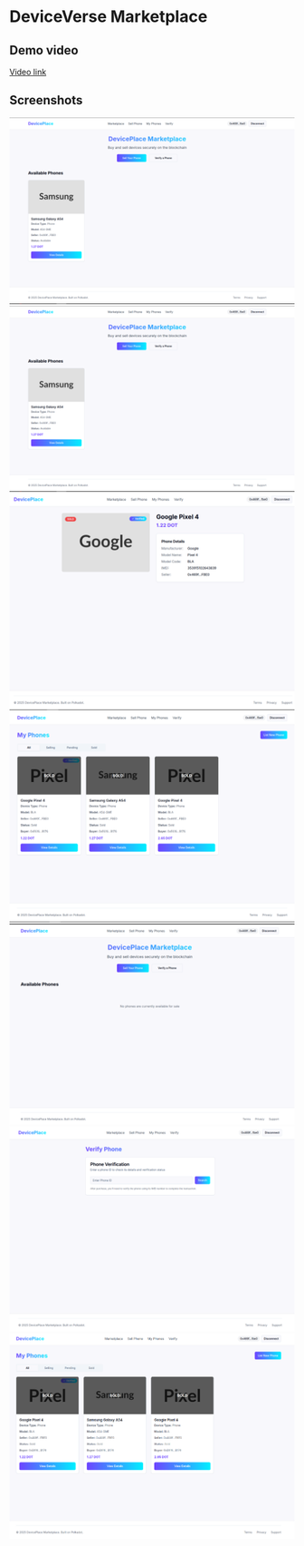 # DeviceVerse Marketplace

## Demo video

[Video link](https://youtu.be/4Ux9Uff6vu8)

## Screenshots
![](./media/screenshots/2025-04-20_10-52.png)
![](media/screenshots/2025-04-20_10-52.png)
![](media/screenshots/2025-04-20_12-10_1.png)
![](media/screenshots/2025-04-20_12-10.png)
![](media/screenshots/2025-04-20_12-12_2.png)
![](media/screenshots/2025-04-20_12-12_3.png)
![](media/screenshots/2025-04-20_12-12.png)